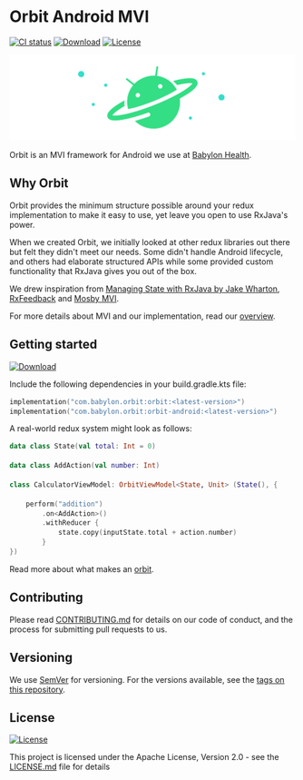 # Orbit Android MVI

[![CI status](https://github.com/babylonhealth/orbit-android-mvi/workflows/Android%20CI/badge.svg)](https://github.com/babylonhealth/orbit-android-mvi/actions)
[![Download](https://api.bintray.com/packages/babylonpartners/maven/orbit/images/download.svg)](https://bintray.com/babylonpartners/maven/orbit/_latestVersion)
[![License](https://img.shields.io/badge/License-Apache%202.0-blue.svg)](LICENSE.md)

![Logo](images/logo.png)

Orbit is an MVI framework for Android we use at [Babylon Health](https://www.babylonhealth.com).

## Why Orbit

Orbit provides the minimum structure possible around your redux implementation
to make it easy to use, yet leave you open to use RxJava's power.

When we created Orbit, we initially looked at other redux libraries out there
but felt they didn't meet our needs. Some didn't handle Android lifecycle, and
others had elaborate structured APIs while some provided custom functionality
that RxJava gives you out of the box.

We drew inspiration from [Managing State with RxJava by Jake Wharton](https://www.reddit.com/r/androiddev/comments/656ter/managing_state_with_rxjava_by_jake_wharton/),
[RxFeedback](https://github.com/NoTests/RxFeedback.kt) and [Mosby MVI](https://github.com/sockeqwe/mosby).

For more details about MVI and our implementation, read our [overview](docs/overview.md).

## Getting started

[![Download](https://api.bintray.com/packages/babylonpartners/maven/orbit/images/download.svg)](https://bintray.com/babylonpartners/maven/orbit/_latestVersion)

Include the following dependencies in your build.gradle.kts file:

```kotlin
implementation("com.babylon.orbit:orbit:<latest-version>")
implementation("com.babylon.orbit:orbit-android:<latest-version>")
```

A real-world redux system might look as follows:

``` kotlin
data class State(val total: Int = 0)

data class AddAction(val number: Int)

class CalculatorViewModel: OrbitViewModel<State, Unit> (State(), {

    perform("addition")
        .on<AddAction>()
        .withReducer {
            state.copy(inputState.total + action.number)
        }
})
```

Read more about what makes an [orbit](docs/orbits.md).

## Contributing

Please read [CONTRIBUTING.md](CONTRIBUTING.md)
for details on our code of conduct, and the process for submitting pull
requests to us.

## Versioning

We use [SemVer](http://semver.org/) for versioning. For the versions
available, see the [tags on this repository](https://github.com/babylonhealth/orbit-android-mvi/tags).

## License

[![License](https://img.shields.io/badge/License-Apache%202.0-blue.svg)](LICENSE.md)

This project is licensed under the Apache License, Version 2.0 - see the
[LICENSE.md](LICENSE.md) file for details
